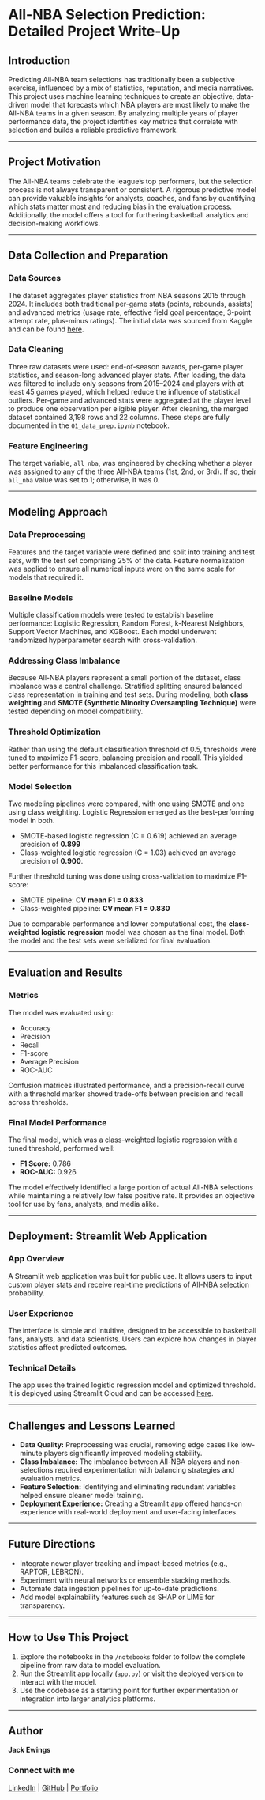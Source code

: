 # All-NBA Selection Prediction: Detailed Project Write-Up

## Introduction  
Predicting All-NBA team selections has traditionally been a subjective exercise, influenced by a mix of statistics, reputation, and media narratives. This project uses machine learning techniques to create an objective, data-driven model that forecasts which NBA players are most likely to make the All-NBA teams in a given season. By analyzing multiple years of player performance data, the project identifies key metrics that correlate with selection and builds a reliable predictive framework.

---

## Project Motivation  
The All-NBA teams celebrate the league’s top performers, but the selection process is not always transparent or consistent. A rigorous predictive model can provide valuable insights for analysts, coaches, and fans by quantifying which stats matter most and reducing bias in the evaluation process. Additionally, the model offers a tool for furthering basketball analytics and decision-making workflows.

---

## Data Collection and Preparation  

### Data Sources  
The dataset aggregates player statistics from NBA seasons 2015 through 2024. It includes both traditional per-game stats (points, rebounds, assists) and advanced metrics (usage rate, effective field goal percentage, 3-point attempt rate, plus-minus ratings). The initial data was sourced from Kaggle and can be found [here](https://www.kaggle.com/datasets/sumitrodatta/nba-aba-baa-stats).

### Data Cleaning  
Three raw datasets were used: end-of-season awards, per-game player statistics, and season-long advanced player stats. After loading, the data was filtered to include only seasons from 2015–2024 and players with at least 45 games played, which helped reduce the influence of statistical outliers. Per-game and advanced stats were aggregated at the player level to produce one observation per eligible player. After cleaning, the merged dataset contained 3,198 rows and 22 columns. These steps are fully documented in the `01_data_prep.ipynb` notebook.

### Feature Engineering  
The target variable, `all_nba`, was engineered by checking whether a player was assigned to any of the three All-NBA teams (1st, 2nd, or 3rd). If so, their `all_nba` value was set to 1; otherwise, it was 0.

---

## Modeling Approach  

### Data Preprocessing  
Features and the target variable were defined and split into training and test sets, with the test set comprising 25% of the data. Feature normalization was applied to ensure all numerical inputs were on the same scale for models that required it.

### Baseline Models  
Multiple classification models were tested to establish baseline performance: Logistic Regression, Random Forest, k-Nearest Neighbors, Support Vector Machines, and XGBoost. Each model underwent randomized hyperparameter search with cross-validation.

### Addressing Class Imbalance  
Because All-NBA players represent a small portion of the dataset, class imbalance was a central challenge. Stratified splitting ensured balanced class representation in training and test sets. During modeling, both **class weighting** and **SMOTE (Synthetic Minority Oversampling Technique)** were tested depending on model compatibility.

### Threshold Optimization  
Rather than using the default classification threshold of 0.5, thresholds were tuned to maximize F1-score, balancing precision and recall. This yielded better performance for this imbalanced classification task.

### Model Selection  
Two modeling pipelines were compared, with one using SMOTE and one using class weighting. Logistic Regression emerged as the best-performing model in both.  
- SMOTE-based logistic regression (C = 0.619) achieved an average precision of **0.899**  
- Class-weighted logistic regression (C = 1.03) achieved an average precision of **0.900**.

Further threshold tuning was done using cross-validation to maximize F1-score:  
- SMOTE pipeline: **CV mean F1 = 0.833**  
- Class-weighted pipeline: **CV mean F1 = 0.830**

Due to comparable performance and lower computational cost, the **class-weighted logistic regression** model was chosen as the final model. Both the model and the test sets were serialized for final evaluation.

---

## Evaluation and Results  

### Metrics  
The model was evaluated using:  
- Accuracy  
- Precision  
- Recall  
- F1-score  
- Average Precision  
- ROC-AUC  

Confusion matrices illustrated performance, and a precision-recall curve with a threshold marker showed trade-offs between precision and recall across thresholds.

### Final Model Performance  
The final model, which was a class-weighted logistic regression with a tuned threshold, performed well:  
- **F1 Score:** 0.786  
- **ROC-AUC:** 0.926  

The model effectively identified a large portion of actual All-NBA selections while maintaining a relatively low false positive rate. It provides an objective tool for use by fans, analysts, and media alike.

---

## Deployment: Streamlit Web Application  

### App Overview  
A Streamlit web application was built for public use. It allows users to input custom player stats and receive real-time predictions of All-NBA selection probability.

### User Experience  
The interface is simple and intuitive, designed to be accessible to basketball fans, analysts, and data scientists. Users can explore how changes in player statistics affect predicted outcomes.

### Technical Details  
The app uses the trained logistic regression model and optimized threshold. It is deployed using Streamlit Cloud and can be accessed [here](https://all-nba-predictor.streamlit.app).

---

## Challenges and Lessons Learned  

- **Data Quality:** Preprocessing was crucial, removing edge cases like low-minute players significantly improved modeling stability.  
- **Class Imbalance:** The imbalance between All-NBA players and non-selections required experimentation with balancing strategies and evaluation metrics.  
- **Feature Selection:** Identifying and eliminating redundant variables helped ensure cleaner model training.  
- **Deployment Experience:** Creating a Streamlit app offered hands-on experience with real-world deployment and user-facing interfaces.

---

## Future Directions  

- Integrate newer player tracking and impact-based metrics (e.g., RAPTOR, LEBRON).  
- Experiment with neural networks or ensemble stacking methods.  
- Automate data ingestion pipelines for up-to-date predictions.  
- Add model explainability features such as SHAP or LIME for transparency.

---

## How to Use This Project  

1. Explore the notebooks in the `/notebooks` folder to follow the complete pipeline from raw data to model evaluation.  
2. Run the Streamlit app locally (`app.py`) or visit the deployed version to interact with the model.  
3. Use the codebase as a starting point for further experimentation or integration into larger analytics platforms.

---

## Author  
**Jack Ewings**

### Connect with me

[LinkedIn](https://www.linkedin.com/in/jack-ewings-profile/) | [GitHub](https://github.com/jackewings) | [Portfolio](https://jackewings.github.io)
